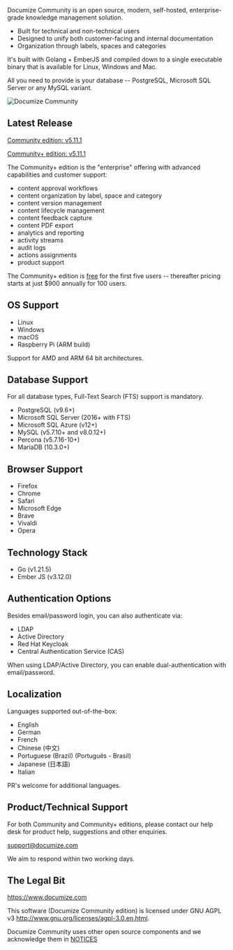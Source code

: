 Documize Community is an open source, modern, self-hosted, enterprise-grade knowledge management solution.

- Built for technical and non-technical users
- Designed to unify both customer-facing and internal documentation
- Organization through labels, spaces and categories

It's built with Golang + EmberJS and compiled down to a single executable binary that is available for Linux, Windows and Mac.

All you need to provide is your database -- PostgreSQL, Microsoft SQL Server or any MySQL variant.

![Documize Community](https://github.com/documize/community/blob/master/screenshot.png?raw=true)

## Latest Release

[Community edition: v5.11.1](https://github.com/documize/community/releases)

[Community+ edition: v5.11.1](https://www.documize.com/community/get-started)

The Community+ edition is the "enterprise" offering with advanced capabilities and customer support:

- content approval workflows
- content organization by label, space and category
- content version management
- content lifecycle management
- content feedback capture
- content PDF export
- analytics and reporting
- activity streams
- audit logs
- actions assignments
- product support

The Community+ edition is [free](https://www.documize.com/community/get-started) for the first five users -- thereafter pricing starts at just $900 annually for 100 users.

## OS Support

- Linux
- Windows
- macOS
- Raspberry Pi (ARM build)

Support for AMD and ARM 64 bit architectures.

## Database Support

For all database types, Full-Text Search (FTS) support is mandatory.

- PostgreSQL (v9.6+)
- Microsoft SQL Server (2016+ with FTS)
- Microsoft SQL Azure (v12+)
- MySQL (v5.7.10+ and v8.0.12+)
- Percona (v5.7.16-10+)
- MariaDB (10.3.0+)

## Browser Support

- Firefox
- Chrome
- Safari
- Microsoft Edge
- Brave
- Vivaldi
- Opera

## Technology Stack

- Go (v1.21.5)
- Ember JS (v3.12.0)

## Authentication Options

Besides email/password login, you can also authenticate via:

* LDAP
* Active Directory
* Red Hat Keycloak
* Central Authentication Service (CAS)

When using LDAP/Active Directory, you can enable dual-authentication with email/password.

## Localization

Languages supported out-of-the-box:

- English
- German
- French
- Chinese (中文)
- Portuguese (Brazil) (Português - Brasil)
- Japanese (日本語)
- Italian

PR's welcome for additional languages.

## Product/Technical Support

For both Community and Community+ editions, please contact our help desk for product help, suggestions and other enquiries.

<support@documize.com>

We aim to respond within two working days.

## The Legal Bit

<https://www.documize.com>

This software (Documize Community edition) is licensed under GNU AGPL v3 <http://www.gnu.org/licenses/agpl-3.0.en.html>.

Documize Community uses other open source components and we acknowledge them in [NOTICES](NOTICES.md)
